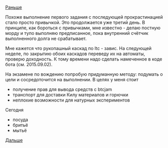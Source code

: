 [Раньше](2015.09.02.md)

Похоже выполнение первого задания с последующей прокрастинацией стало просто привычкой. Это продолжается уже третий день.
В принципе, как бороться с привычками, мне известно - делаю постную морду и тупо выполняю предписанное, пока внутренний счётчик выполненного долга не срабатывает.

Мне кажется что рукопашный каскад по ltc - завис.
На следующей неделе, по закрытию обоих каскадов переведу их на автоматы, проверю доходность.
К тому времени надо сделать намеченное в коде бота (см. 2015.09.02).

На экзамене по вождению попробую придуманную методу: подумать о цели и сосредоточится на выполнении.
В целях у меня стоит
- получение прав для вывода средств с btcjam
- транспорт для доставки Килу материалов и горючки
- неплохие возможности для натурных экспериментов

Сегодня 
 - посуда
 - бритьё
 - мытьё

[Дальше](2015.09.04.md)